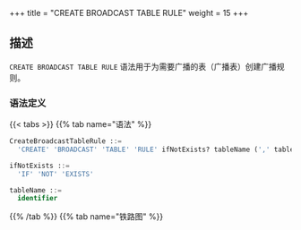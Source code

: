 +++
title = "CREATE BROADCAST TABLE RULE"
weight = 15
+++

## 描述

`CREATE BROADCAST TABLE RULE` 语法用于为需要广播的表（广播表）创建广播规则。

### 语法定义

{{< tabs >}}
{{% tab name="语法" %}}
```sql
CreateBroadcastTableRule ::=
  'CREATE' 'BROADCAST' 'TABLE' 'RULE' ifNotExists? tableName (',' tableName)* 

ifNotExists ::=
  'IF' 'NOT' 'EXISTS'

tableName ::=
  identifier
```
{{% /tab %}}
{{% tab name="铁路图" %}}
<iframe frameborder="0" name="diagram" id="diagram" width="100%" height="100%"></iframe>
{{% /tab %}}
{{< /tabs >}}

### 补充说明

- `tableName` 可使用已经存在的表或者将要创建的表；
- `ifNotExists` 子句用于避免 `Duplicate Broadcast rule` 错误。

### 示例

#### 创建广播规则

```sql
-- 将 t_province， t_city 添加到广播规则中 
CREATE BROADCAST TABLE RULE t_province, t_city;
```

#### 使用 `ifNotExists` 子句创建广播规则

```sql
CREATE BROADCAST TABLE RULE IF NOT EXISTS t_province, t_city;
```

### 保留字

`CREATE`、`BROADCAST`、`TABLE`、`RULE`

### 相关链接

- [保留字](/cn/user-manual/shardingsphere-proxy/distsql/syntax/reserved-word/)